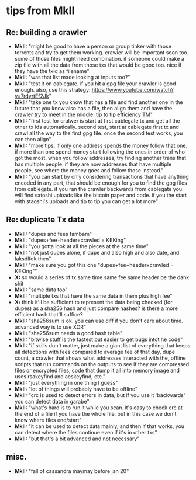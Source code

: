 
# tips from MkII

## Re: building a crawler

- **MkII:** "might be good to have a person or group tinker with those torrents and try to get them working. crawler will be important soon too. some of those files might need combination. if someone could make a zip file with all the data from those txs that would be good too. nice if they have the txid as filename"
- **MkII:** "was that list made looking at inputs too?"
- **MkII:** "test it on cablegate. if you hit a gpg file your crawler is good enough. also, use this strategy: <https://www.youtube.com/watch?v=7rdyrtEf2Jk>"
- **MkII:** "take one tx you know that has a file and find another one in the future that you know also has a file, then align them and have the crawler try to meet in the middle. tip to tip efficiency TM"
- **MkII:** "first test for cralwer is start at first cablegate tx and get all the other tx ids automatically. second test, start at cablegate first tx and crawl all the way to the first gpg file. once the second test works, you can then align"
- **MkII:** "more tips, if only one address spends the money follow that one. if more than one spend money start following the ones in order of who got the most. when you follow addresses, try finding another trans that has multiple people. if they are now addresses that have multiple people, see where the money goes and follow those instead."
- **MkII:** "you can start by only considering transactions that have anything encoded in any part, that should be enough for you to find the gpg files from cablegate. if you ran the crawler backwards from cablegate you will find satoshi uploads like the bitcoin paper and code. if you the start with staoshi's uploads and tip to tip you can get a lot more"

## Re: duplicate Tx data

- **MkII:** "dupes and fees fambam"
- **MkII:** "dupes+fee+header+crawled = KEKing"
- **MkII:** "you gotta look at all the pieces at the same time"
- **MkII:** "not just dupes alone, if dupe and also high and also date, and laksdlfdk then"
- **MkII:** "make sure you got this one "dupes+fee+header+crawled = KEKing""
- **X:** so would a series of tx same time same fee same header be the dank shit
- **MkII:** "same data too"
- **MkII:** "multiple txs that have the same data in them plus high fee"
- **X:** think it'll be sufficient to represent the data being checked (for dupes) as a sha256 hash and just compare hashes?  is there a more efficient hash that'll suffice?
- **MkII:** "sha256sum is ok. you can use diff if you don't care about time. advanced way is to use XOR"
- **MkII:** "sha256sum needs a good hash table"
- **MkII:** "bitwise stuff is the fastest but easier to get bugs intot he code"
- **MkII:** "if skills don't matter, just make a giant list of everything that keeps all detections with fees compared to average fee of that day, dupe count, a crawler that shows what addresses interacted with the, offline scripts that run commands on the outputs to see if they are compressed files or encrypted files, code that dump it all into memory image and uses rsakeyfind and aeskeyfind, etc."
- **MkII:** "just everything in one thing I guess"
- **MkII:** "lot of things will probably have to be offline"
- **MkII:** "crc is used to detect errors in data, but if you use it 'backwards' you can detect data in garabe"
- **MkII:** "what's hard is to run it while you scan. it's easy to check crc at the end of a file if you have the whole file. but in this case we don't know where files end/start"
- **MkII:** "it can be used to detect data mainly, and then if that works, you can detect where the files continue even if it's in other txs"
- **MkII:** "but that's a bit advanced and not necessary"

## misc.

- **MkII:** "fall of cassandra maymay before jan 20"

